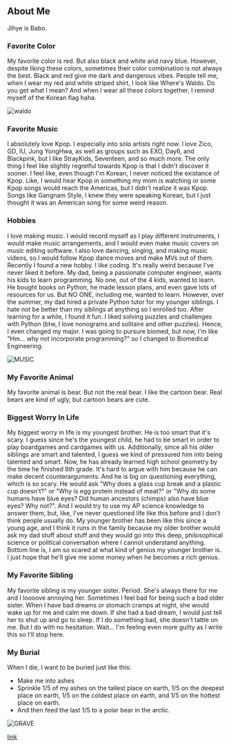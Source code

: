 ## About Me

Jihye is Babo.

### Favorite Color

My favorite color is red. But also black and white and navy blue. However, despite liking these colors, sometimes their color combination is not always the best. Black and red give me dark and dangerous vibes. People tell me, when I wear my red and white striped shirt, I look like Where's Waldo. Do you get what I mean? And when I wear all these colors together, I remind myself of the Korean flag haha. 

![waldo](https://pmcdeadline2.files.wordpress.com/2016/03/wheres-waldo.jpg?w=600)

### Favorite Music

I absolutely love Kpop. I especially into solo artists right now. I love Zico, GD, IU, Jung YongHwa, as well as groups such as EXO, Day6, and Blackpink, but I like StrayKids, Seventeen, and so much more. The only thing I feel like slightly regretful towards Kpop is that I didn't discover it sooner. I feel like, even though I'm Korean, I never noticed the existance of Kpop. Like, I would hear Kpop in something my mom is watching or some Kpop songs would reach the Americas, but I didn't realize it was Kpop. Songs like Gangnam Style, I knew they were speaking Korean, but I just thought it was an American song for some weird reason. 

### Hobbies

I love making music. I would record myself as I play different instruments, I would make music arrangements, and I would even make music covers on music editing software. I also love dancing, singing, and making music videos, so I would follow Kpop dance moves and make MVs out of them. Recently I found a new hobby. I like coding. It's really weird because I've never liked it before. My dad, being a passionate computer engineer, wants his kids to learn programming. No one, out of the 4 kids, wanted to learn. He bought books on Python, he made lesson plans, and even gave lots of resources for us. But NO ONE, including me, wanted to learn. However, over the summer, my dad hired a private Python tutor for my younger siblings. I hate not be better than my siblings at anything so I enrolled too. After learning for a while, I found it fun. I liked solving puzzles and challenges with Python (btw, I love nonograms and solitaire and other puzzles). Hence, I even changed my major. I was going to pursure biomed, but now, I'm like "Hm... why not incorporate programming?" so I changed to Biomedical Engineering. 

![MUSIC](https://www.mural-wallpaper.com/wp-content/uploads/2019/06/A-M25.jpeg)

### My Favorite Animal

My favorite animal is bear. But not the real bear. I like the cartoon bear. Real bears are kind of ugly, but cartoon bears are cute. 

### Biggest Worry In Life

My biggest worry in life is my youngest brother. He is too smart that it's scary. I guess since he's the youngest child, he had to be smart in order to play boardgames and cardgames with us. Additionally, since all his older siblings are smart and talented, I guess we kind of pressured him into being talented and smart. Now, he has already learned high school geometry by the time he finished 6th grade. It's hard to argue with him because he can make decent counterarguments. And he is big on questioning everything, which is so scary. He would ask "Why does a glass cup break and a plastic cup doesn't?" or "Why is egg protein instead of meat?" or "Why do some humans have blue eyes? Did human ancestors (chimps) also have blue eyes? Why not?". And I would try to use my AP science knowledge to answer them, but, like, I've never questioned life like this before and I don't think people usually do. My younger brother has been like this since a young age, and I think it runs in the family because my older brother would ask my dad stuff about stuff and they would go into this deep, philosophical science or political conversation where I cannot understand anything. Bottom line is, I am so scared at what kind of genius my younger brother is. I just hope that he'll give me some money when he becomes a rich genius. 

### My Favorite Sibling

My favorite sibling is my younger sister. Period. She's always there for me and I loooove annoying her. Sometimes I feel bad for being such a bad older sister. When I have bad dreams or stomach cramps at night, she would wake up for me and calm me down. If she had a bad dream, I would just tell her to shut up and go to sleep. If I do something bad, she doesn't tattle on me. But I do with no hesitation. Wait... I'm feeling even more guilty as I write this so I'll stop here. 

### My Burial 

When I die, I want to be buried just like this: 
- Make me into ashes
- Sprinkle 1/5 of my ashes on the tallest place on earth, 1/5 on the deepest place on earth, 1/5 on the coldest place on earth, and 1/5 on the hottest place on earth. 
- And then feed the last 1/5 to a polar bear in the arctic. 

![GRAVE](https://fc02.deviantart.net/fs70/i/2012/267/9/2/rose_emerging_from_grave_by_hmanuk-d5fqm9y.jpg)

[link](/about/contact/)
